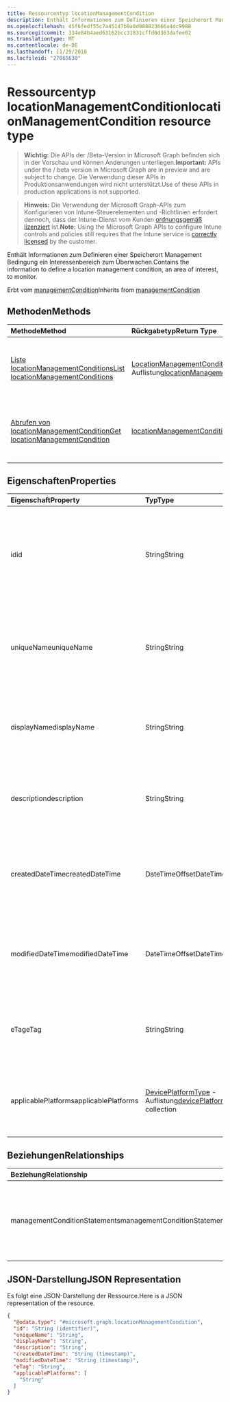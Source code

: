 ```yaml
---
title: Ressourcentyp locationManagementCondition
description: Enthält Informationen zum Definieren einer Speicherort Management Bedingung ein Interessenbereich zum Überwachen.
ms.openlocfilehash: 45f6fedf55c7a45147b9a8d988823666a4dc9988
ms.sourcegitcommit: 334e84b4aed63162bcc31831cffd6d363dafee02
ms.translationtype: MT
ms.contentlocale: de-DE
ms.lasthandoff: 11/29/2018
ms.locfileid: "27065630"
---
```

# <a name="locationmanagementcondition-resource-type"></a><span data-ttu-id="363e9-103">Ressourcentyp locationManagementCondition</span><span class="sxs-lookup"><span data-stu-id="363e9-103">locationManagementCondition resource type</span></span>

> <span data-ttu-id="363e9-104">**Wichtig:** Die APIs der /Beta-Version in Microsoft Graph befinden sich in der Vorschau und können Änderungen unterliegen.</span><span class="sxs-lookup"><span data-stu-id="363e9-104">**Important:** APIs under the / beta version in Microsoft Graph are in preview and are subject to change.</span></span> <span data-ttu-id="363e9-105">Die Verwendung dieser APIs in Produktionsanwendungen wird nicht unterstützt.</span><span class="sxs-lookup"><span data-stu-id="363e9-105">Use of these APIs in production applications is not supported.</span></span>

> <span data-ttu-id="363e9-106">**Hinweis:** Die Verwendung der Microsoft Graph-APIs zum Konfigurieren von Intune-Steuerelementen und -Richtlinien erfordert dennoch, dass der Intune-Dienst vom Kunden [ordnungsgemäß lizenziert](https://go.microsoft.com/fwlink/?linkid=839381) ist.</span><span class="sxs-lookup"><span data-stu-id="363e9-106">**Note:** Using the Microsoft Graph APIs to configure Intune controls and policies still requires that the Intune service is [correctly licensed](https://go.microsoft.com/fwlink/?linkid=839381) by the customer.</span></span>

<span data-ttu-id="363e9-107">Enthält Informationen zum Definieren einer Speicherort Management Bedingung ein Interessenbereich zum Überwachen.</span><span class="sxs-lookup"><span data-stu-id="363e9-107">Contains the information to define a location management condition, an area of interest, to monitor.</span></span>

<span data-ttu-id="363e9-108">Erbt vom [managementCondition](../resources/intune-fencing-managementcondition.md)</span><span class="sxs-lookup"><span data-stu-id="363e9-108">Inherits from [managementCondition](../resources/intune-fencing-managementcondition.md)</span></span>

## <a name="methods"></a><span data-ttu-id="363e9-109">Methoden</span><span class="sxs-lookup"><span data-stu-id="363e9-109">Methods</span></span>
|<span data-ttu-id="363e9-110">Methode</span><span class="sxs-lookup"><span data-stu-id="363e9-110">Method</span></span>|<span data-ttu-id="363e9-111">Rückgabetyp</span><span class="sxs-lookup"><span data-stu-id="363e9-111">Return Type</span></span>|<span data-ttu-id="363e9-112">Beschreibung</span><span class="sxs-lookup"><span data-stu-id="363e9-112">Description</span></span>|
|:---|:---|:---|
|[<span data-ttu-id="363e9-113">Liste locationManagementConditions</span><span class="sxs-lookup"><span data-stu-id="363e9-113">List locationManagementConditions</span></span>](../api/intune-fencing-locationmanagementcondition-list.md)|<span data-ttu-id="363e9-114">[LocationManagementCondition](../resources/intune-fencing-locationmanagementcondition.md) -Auflistung</span><span class="sxs-lookup"><span data-stu-id="363e9-114">[locationManagementCondition](../resources/intune-fencing-locationmanagementcondition.md) collection</span></span>|<span data-ttu-id="363e9-115">Listeneigenschaften und Beziehungen der [LocationManagementCondition](../resources/intune-fencing-locationmanagementcondition.md) -Objekte.</span><span class="sxs-lookup"><span data-stu-id="363e9-115">List properties and relationships of the [locationManagementCondition](../resources/intune-fencing-locationmanagementcondition.md) objects.</span></span>|
|[<span data-ttu-id="363e9-116">Abrufen von locationManagementCondition</span><span class="sxs-lookup"><span data-stu-id="363e9-116">Get locationManagementCondition</span></span>](../api/intune-fencing-locationmanagementcondition-get.md)|[<span data-ttu-id="363e9-117">locationManagementCondition</span><span class="sxs-lookup"><span data-stu-id="363e9-117">locationManagementCondition</span></span>](../resources/intune-fencing-locationmanagementcondition.md)|<span data-ttu-id="363e9-118">Lesen Sie Eigenschaften und Beziehungen des [LocationManagementCondition](../resources/intune-fencing-locationmanagementcondition.md) -Objekts.</span><span class="sxs-lookup"><span data-stu-id="363e9-118">Read properties and relationships of the [locationManagementCondition](../resources/intune-fencing-locationmanagementcondition.md) object.</span></span>|

## <a name="properties"></a><span data-ttu-id="363e9-119">Eigenschaften</span><span class="sxs-lookup"><span data-stu-id="363e9-119">Properties</span></span>
|<span data-ttu-id="363e9-120">Eigenschaft</span><span class="sxs-lookup"><span data-stu-id="363e9-120">Property</span></span>|<span data-ttu-id="363e9-121">Typ</span><span class="sxs-lookup"><span data-stu-id="363e9-121">Type</span></span>|<span data-ttu-id="363e9-122">Beschreibung</span><span class="sxs-lookup"><span data-stu-id="363e9-122">Description</span></span>|
|:---|:---|:---|
|<span data-ttu-id="363e9-123">id</span><span class="sxs-lookup"><span data-stu-id="363e9-123">id</span></span>|<span data-ttu-id="363e9-124">String</span><span class="sxs-lookup"><span data-stu-id="363e9-124">String</span></span>|<span data-ttu-id="363e9-125">Eindeutiger Bezeichner für die Bedingung Management.</span><span class="sxs-lookup"><span data-stu-id="363e9-125">Unique identifier for the management condition.</span></span> <span data-ttu-id="363e9-126">System generierten Wert, die beim Erstellen zugewiesen.</span><span class="sxs-lookup"><span data-stu-id="363e9-126">System generated value assigned when created.</span></span> <span data-ttu-id="363e9-127">Geerbt von [managementCondition](../resources/intune-fencing-managementcondition.md)</span><span class="sxs-lookup"><span data-stu-id="363e9-127">Inherited from [managementCondition](../resources/intune-fencing-managementcondition.md)</span></span>|
|<span data-ttu-id="363e9-128">uniqueName</span><span class="sxs-lookup"><span data-stu-id="363e9-128">uniqueName</span></span>|<span data-ttu-id="363e9-129">String</span><span class="sxs-lookup"><span data-stu-id="363e9-129">String</span></span>|<span data-ttu-id="363e9-130">Eindeutiger Name für die Bedingung Management.</span><span class="sxs-lookup"><span data-stu-id="363e9-130">Unique name for the management condition.</span></span> <span data-ttu-id="363e9-131">In Management Bedingung Ausdrücken verwendet.</span><span class="sxs-lookup"><span data-stu-id="363e9-131">Used in management condition expressions.</span></span> <span data-ttu-id="363e9-132">Geerbt von [managementCondition](../resources/intune-fencing-managementcondition.md)</span><span class="sxs-lookup"><span data-stu-id="363e9-132">Inherited from [managementCondition](../resources/intune-fencing-managementcondition.md)</span></span>|
|<span data-ttu-id="363e9-133">displayName</span><span class="sxs-lookup"><span data-stu-id="363e9-133">displayName</span></span>|<span data-ttu-id="363e9-134">String</span><span class="sxs-lookup"><span data-stu-id="363e9-134">String</span></span>|<span data-ttu-id="363e9-135">Der Administrator definierter Name der Bedingung Management.</span><span class="sxs-lookup"><span data-stu-id="363e9-135">The admin defined name of the management condition.</span></span> <span data-ttu-id="363e9-136">Geerbt von [managementCondition](../resources/intune-fencing-managementcondition.md)</span><span class="sxs-lookup"><span data-stu-id="363e9-136">Inherited from [managementCondition](../resources/intune-fencing-managementcondition.md)</span></span>|
|<span data-ttu-id="363e9-137">description</span><span class="sxs-lookup"><span data-stu-id="363e9-137">description</span></span>|<span data-ttu-id="363e9-138">String</span><span class="sxs-lookup"><span data-stu-id="363e9-138">String</span></span>|<span data-ttu-id="363e9-139">Der Administrator definiert die Beschreibung der Bedingung Management.</span><span class="sxs-lookup"><span data-stu-id="363e9-139">The admin defined description of the management condition.</span></span> <span data-ttu-id="363e9-140">Geerbt von [managementCondition](../resources/intune-fencing-managementcondition.md)</span><span class="sxs-lookup"><span data-stu-id="363e9-140">Inherited from [managementCondition](../resources/intune-fencing-managementcondition.md)</span></span>|
|<span data-ttu-id="363e9-141">createdDateTime</span><span class="sxs-lookup"><span data-stu-id="363e9-141">createdDateTime</span></span>|<span data-ttu-id="363e9-142">DateTimeOffset</span><span class="sxs-lookup"><span data-stu-id="363e9-142">DateTimeOffset</span></span>|<span data-ttu-id="363e9-143">Der Zeitpunkt, an die Bedingung Management erstellt wurde.</span><span class="sxs-lookup"><span data-stu-id="363e9-143">The time the management condition was created.</span></span> <span data-ttu-id="363e9-144">Generierte Service-Seite.</span><span class="sxs-lookup"><span data-stu-id="363e9-144">Generated service side.</span></span> <span data-ttu-id="363e9-145">Geerbt von [managementCondition](../resources/intune-fencing-managementcondition.md)</span><span class="sxs-lookup"><span data-stu-id="363e9-145">Inherited from [managementCondition](../resources/intune-fencing-managementcondition.md)</span></span>|
|<span data-ttu-id="363e9-146">modifiedDateTime</span><span class="sxs-lookup"><span data-stu-id="363e9-146">modifiedDateTime</span></span>|<span data-ttu-id="363e9-147">DateTimeOffset</span><span class="sxs-lookup"><span data-stu-id="363e9-147">DateTimeOffset</span></span>|<span data-ttu-id="363e9-148">Die Zeit, die die Bedingung Management zuletzt geändert wurde.</span><span class="sxs-lookup"><span data-stu-id="363e9-148">The time the management condition was last modified.</span></span> <span data-ttu-id="363e9-149">Aktualisierte Service-Seite.</span><span class="sxs-lookup"><span data-stu-id="363e9-149">Updated service side.</span></span> <span data-ttu-id="363e9-150">Geerbt von [managementCondition](../resources/intune-fencing-managementcondition.md)</span><span class="sxs-lookup"><span data-stu-id="363e9-150">Inherited from [managementCondition](../resources/intune-fencing-managementcondition.md)</span></span>|
|<span data-ttu-id="363e9-151">eTag</span><span class="sxs-lookup"><span data-stu-id="363e9-151">eTag</span></span>|<span data-ttu-id="363e9-152">String</span><span class="sxs-lookup"><span data-stu-id="363e9-152">String</span></span>|<span data-ttu-id="363e9-153">ETag der Bedingung Management.</span><span class="sxs-lookup"><span data-stu-id="363e9-153">ETag of the management condition.</span></span> <span data-ttu-id="363e9-154">Aktualisierte Service-Seite.</span><span class="sxs-lookup"><span data-stu-id="363e9-154">Updated service side.</span></span> <span data-ttu-id="363e9-155">Geerbt von [managementCondition](../resources/intune-fencing-managementcondition.md)</span><span class="sxs-lookup"><span data-stu-id="363e9-155">Inherited from [managementCondition](../resources/intune-fencing-managementcondition.md)</span></span>|
|<span data-ttu-id="363e9-156">applicablePlatforms</span><span class="sxs-lookup"><span data-stu-id="363e9-156">applicablePlatforms</span></span>|<span data-ttu-id="363e9-157">[DevicePlatformType](../resources/intune-shared-deviceplatformtype.md) -Auflistung</span><span class="sxs-lookup"><span data-stu-id="363e9-157">[devicePlatformType](../resources/intune-shared-deviceplatformtype.md) collection</span></span>|<span data-ttu-id="363e9-158">Die entsprechenden Plattformen für diese Bedingung Management.</span><span class="sxs-lookup"><span data-stu-id="363e9-158">The applicable platforms for this management condition.</span></span> <span data-ttu-id="363e9-159">Geerbt von [managementCondition](../resources/intune-fencing-managementcondition.md)</span><span class="sxs-lookup"><span data-stu-id="363e9-159">Inherited from [managementCondition](../resources/intune-fencing-managementcondition.md)</span></span>|

## <a name="relationships"></a><span data-ttu-id="363e9-160">Beziehungen</span><span class="sxs-lookup"><span data-stu-id="363e9-160">Relationships</span></span>
|<span data-ttu-id="363e9-161">Beziehung</span><span class="sxs-lookup"><span data-stu-id="363e9-161">Relationship</span></span>|<span data-ttu-id="363e9-162">Typ</span><span class="sxs-lookup"><span data-stu-id="363e9-162">Type</span></span>|<span data-ttu-id="363e9-163">Beschreibung</span><span class="sxs-lookup"><span data-stu-id="363e9-163">Description</span></span>|
|:---|:---|:---|
|<span data-ttu-id="363e9-164">managementConditionStatements</span><span class="sxs-lookup"><span data-stu-id="363e9-164">managementConditionStatements</span></span>|<span data-ttu-id="363e9-165">[ManagementConditionStatement](../resources/intune-fencing-managementconditionstatement.md) -Auflistung</span><span class="sxs-lookup"><span data-stu-id="363e9-165">[managementConditionStatement](../resources/intune-fencing-managementconditionstatement.md) collection</span></span>|<span data-ttu-id="363e9-166">Die Bedingung Management Anweisungen, die Bedingung Management zugeordnet ist.</span><span class="sxs-lookup"><span data-stu-id="363e9-166">The management condition statements associated to the management condition.</span></span> <span data-ttu-id="363e9-167">Geerbt von [managementCondition](../resources/intune-fencing-managementcondition.md)</span><span class="sxs-lookup"><span data-stu-id="363e9-167">Inherited from [managementCondition](../resources/intune-fencing-managementcondition.md)</span></span>|

## <a name="json-representation"></a><span data-ttu-id="363e9-168">JSON-Darstellung</span><span class="sxs-lookup"><span data-stu-id="363e9-168">JSON Representation</span></span>
<span data-ttu-id="363e9-169">Es folgt eine JSON-Darstellung der Ressource.</span><span class="sxs-lookup"><span data-stu-id="363e9-169">Here is a JSON representation of the resource.</span></span>
<!-- {
  "blockType": "resource",
  "keyProperty": "id",
  "@odata.type": "microsoft.graph.locationManagementCondition"
}
-->
``` json
{
  "@odata.type": "#microsoft.graph.locationManagementCondition",
  "id": "String (identifier)",
  "uniqueName": "String",
  "displayName": "String",
  "description": "String",
  "createdDateTime": "String (timestamp)",
  "modifiedDateTime": "String (timestamp)",
  "eTag": "String",
  "applicablePlatforms": [
    "String"
  ]
}
```





